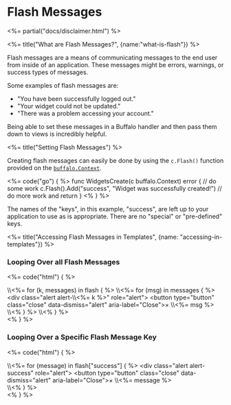 # Flash Messages

<%= partial("docs/disclaimer.html") %>

<%= title("What are Flash Messages?", {name:"what-is-flash"}) %>

Flash messages are a means of communicating messages to the end user from inside of an application. These messages might be errors, warnings, or success types of messages.

Some examples of flash messages are:

* "You have been successfully logged out."
* "Your widget could not be updated."
* "There was a problem accessing your account."

Being able to set these messages in a Buffalo handler and then pass them down to views is incredibly helpful.

<%= title("Setting Flash Messages") %>

Creating flash messages can easily be done by using the `c.Flash()` function provided on the [`buffalo.Context`](/docs/context).

<%= code("go") { %>
func WidgetsCreate(c buffalo.Context) error {
  // do some work
	c.Flash().Add("success", "Widget was successfully created!")
  // do more work and return
}
<% } %>

The names of the "keys", in this example, "success", are left up to your application to use as is appropriate. There are no "special" or "pre-defined" keys.

<%= title("Accessing Flash Messages in Templates", {name: "accessing-in-templates"}) %>

### Looping Over all Flash Messages

<%= code("html") { %>
<div class="row">
  <div class="col-md-12">
    \\<%= for (k, messages) in flash { %>
      \\<%= for (msg) in messages { %>
        &lt;div class="alert alert-\\<%= k %>" role="alert">
          &lt;button type="button" class="close" data-dismiss="alert" aria-label="Close"><span aria-hidden="true">&times;</span></button>
          \\<%= msg %>
        </div>
      \\<% } %>
    \\<% } %>
  </div>
</div>
<% } %>

### Looping Over a Specific Flash Message Key

<%= code("html") { %>
<div class="row">
  <div class="col-md-12">
    \\<%= for (message) in flash["success"] { %>
      &lt;div class="alert alert-success" role="alert">
        &lt;button type="button" class="close" data-dismiss="alert" aria-label="Close"><span aria-hidden="true">&times;</span></button>
        \\<%= message %>
      </div>
    \\<% } %>
  </div>
</div>
<% } %>

